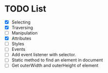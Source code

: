# TODO List

- [x] Selecting
- [x] Traversing
- [ ] Manipulation
- [x] Attributes
- [ ] Styles
- [ ] Events
- [ ] Add event listener with selector.
- [ ] Static method to find an element in document
- [ ] Get outerWidth and outerHeight of element